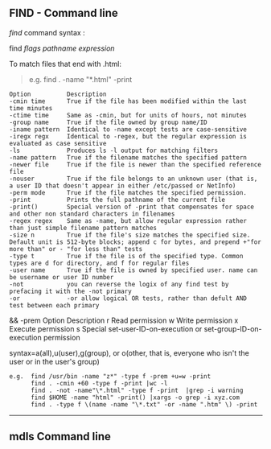 ## FIND - Command line

*find* command syntax :

find *flags* *pathname* *expression*

To match files that end with .html:
>e.g. find . -name "\*.html" -print

```
Option          Description
-cmin time      True if the file has been modified within the last time minutes
-ctime time     Same as -cmin, but for units of hours, not minutes
-group name     True if the file owned by group name/ID
-iname pattern  Identical to -name except tests are case-sensitive
-iregx regx     Identical to -regex, but the regular expression is evaluated as case sensitive
-ls             Produces ls -l output for matching filters
-name pattern   True if the filename matches the specified pattern
-newer file     True if the file is newer than the specified reference file
-nouser         True if the file belongs to an unknown user (that is, a user ID that doesn't appear in either /etc/passed or NetInfo)
-perm mode      True if the file matches the specified permission.
-print          Prints the full pathname of the current file
-print()        Special version of -print that compensates for space and other non standard characters in filenames
-regex regex    Same as -name, but allow regular expression rather than just simple filename pattern matches
-size n         True if the file's size matches the specified size. Default unit is 512-byte blocks; append c for bytes, and prepend +"for more than" or - "for less than" tests
-type t         True if the file is of the specified type. Common types are d for directory, and f for regular files
-user name      True if the file is owned by specified user. name can be username or user ID number
-not            you can reverse the logix of any find test by prefacing it with the -not primary
-or             -or allow logical OR tests, rather than defult AND test between each primary
```

&& -prem
Option          Description
r               Read permission
w               Write permission
x               Execute permission
s               Special set-user-ID-on-execution or set-group-ID-on-execution permission

syntax=a(all),u(user),g(group), or o(other, that is, everyone who isn't the user or in the user's group)

```
e.g.  find /usr/bin -name "z*" -type f -prem +u=w -print
      find . -cmin +60 -type f -print |wc -l
      find . -not -name"\*.html" -type f -print  |grep -i warning
      find $HOME -name "html" -print() |xargs -o grep -i xyz.com
      find . -type f \(name -name "\*.txt" -or -name ".htm" \) -print
```
---------------

## mdls Command line
